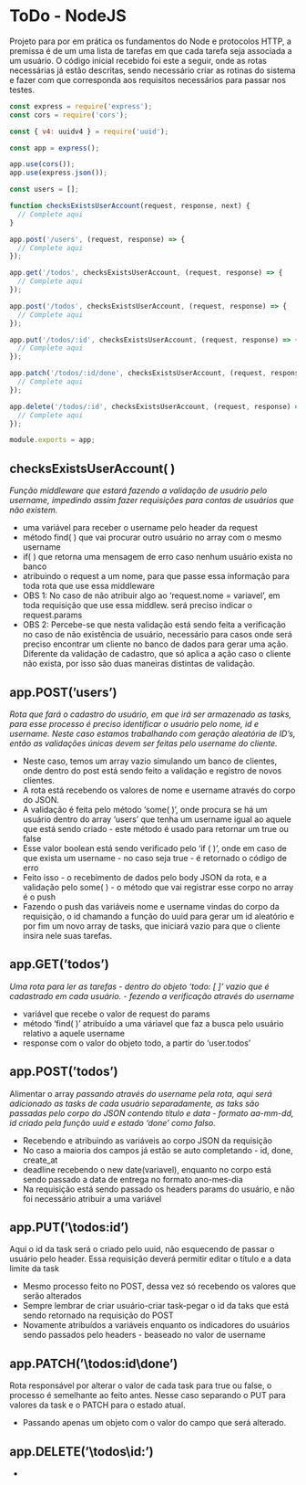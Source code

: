 # ToDo - NodeJS
Projeto para por em prática os fundamentos do Node e protocolos HTTP, a premissa é de um uma lista de tarefas em que cada tarefa seja associada a um usuário. O código inicial recebido foi este a seguir, onde as rotas necessárias já estão descritas, sendo necessário criar as rotinas do sistema e fazer com que corresponda aos requisitos necessários para passar nos testes.
```jsx
const express = require('express');
const cors = require('cors');

const { v4: uuidv4 } = require('uuid');

const app = express();

app.use(cors());
app.use(express.json());

const users = [];

function checksExistsUserAccount(request, response, next) {
  // Complete aqui
}

app.post('/users', (request, response) => {
  // Complete aqui
});

app.get('/todos', checksExistsUserAccount, (request, response) => {
  // Complete aqui
});

app.post('/todos', checksExistsUserAccount, (request, response) => {
  // Complete aqui
});

app.put('/todos/:id', checksExistsUserAccount, (request, response) => {
  // Complete aqui
});

app.patch('/todos/:id/done', checksExistsUserAccount, (request, response) => {
  // Complete aqui
});

app.delete('/todos/:id', checksExistsUserAccount, (request, response) => {
  // Complete aqui
});

module.exports = app;
```

## checksExistsUserAccount( )
*Função middleware que estará fazendo a validação de usuário pelo username, impedindo assim fazer requisições para contas de usuários que não existem.*
- uma variável para receber o username pelo header da request
- método find( ) que vai procurar outro usuário no array com o mesmo username
- if( ) que retorna uma mensagem de erro caso nenhum usuário exista no banco
- atribuindo o request a um nome, para que passe essa informação para toda rota que use essa middleware
- OBS 1: No caso de não atribuir algo ao ‘request.nome = variavel’, em toda requisição que use essa middlew. será preciso indicar o request.params
- OBS 2: Percebe-se que nesta validação está sendo feita a verificação no caso de não existência de usuário, necessário para casos onde será preciso encontrar um cliente no banco de dados para gerar uma ação. Diferente da validação de cadastro, que só aplica a ação caso o cliente não exista, por isso são duas maneiras distintas de validação.

## app.POST(’users’)
*Rota que fará o cadastro do usuário, em que irá ser armazenado as tasks, para esse processo é preciso identificar o usuário pelo nome, id e username. Neste caso estamos trabalhando com geração aleatória de ID’s, então as validações únicas devem ser feitas pelo username do cliente.*
- Neste caso, temos um array vazio simulando um banco de clientes, onde dentro do post está sendo feito a validação e registro de novos clientes.
- A rota está recebendo os valores de nome e username através do corpo do JSON.
- A validação é feita pelo método ‘some( )’, onde procura se há um usuário dentro do array ‘users’ que tenha um username igual ao aquele que está sendo criado - este método é usado para retornar um true ou false
- Esse valor boolean está sendo verificado pelo ‘if ( )’, onde em caso de que exista um username - no caso seja true - é retornado o código de erro
- Feito isso - o recebimento de dados pelo body JSON da rota, e a validação pelo some( ) - o método que vai registrar esse corpo no array é o push
- Fazendo o push das variáveis nome e username vindas do corpo da requisição, o id chamando a função do uuid para gerar um id aleatório e por fim um novo array de tasks, que iniciará vazio para que o cliente insira nele suas tarefas.

## app.GET(’todos’)
*Uma rota para ler as tarefas - dentro do objeto ‘todo: [ ]’ vazio que é cadastrado em cada usuário. - fezendo a verificação através do username*
- variável que recebe o valor de request do params
- método ‘find( )’ atribuído a uma váriavel que faz a busca pelo usuário relativo a aquele username
- response com o valor do objeto todo, a partir do ‘user.todos’

## app.POST(’todos’)
Alimentar o array *passando através do username pela rota, aqui será adicionado as tasks de cada usuário separadamente, as taks são passadas pelo corpo do JSON contendo título e data - formato aa-mm-dd, id criado pela função uuid e estado ‘done’ como falso.* 
- Recebendo e atribuindo as variáveis ao corpo JSON da requisição
- No caso a maioria dos campos já estão se auto completando - id, done, create_at
- deadline recebendo o new date(variavel), enquanto no corpo está sendo passado a data de entrega no formato ano-mes-dia
- Na requisição está sendo passado os headers params do usuário, e não foi necessário atribuir a uma variável

## app.PUT(’\todos\:id’)
Aqui o id da task será o criado pelo uuid, não esquecendo de passar o usuário pelo header. Essa requisição deverá permitir editar o título e a data limite da task
- Mesmo processo feito no POST, dessa vez só recebendo os valores que serão alterados
- Sempre lembrar de criar usuário-criar task-pegar o id da taks que está sendo retornado na requisição do POST
- Novamente atribuídos a variáveis enquanto os indicadores do usuários sendo passados pelo headers - beaseado no valor de username

## app.PATCH(’\todos\:id\done’)
Rota responsável por alterar o valor de cada task para true ou false, o processo é semelhante ao feito antes. Nesse caso separando o PUT para valores da task e o PATCH para o estado atual.
- Passando apenas um objeto com o valor do campo que será alterado.

## app.DELETE(’\todos\id:’)

-